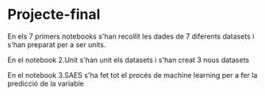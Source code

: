 # Projecte-final

En els 7 primers notebooks s'han recollit les dades de 7 diferents datasets i s'han preparat per a ser units.

En el notebook 2.Unit s'han unit els datasets i s'han creat 3 nous datasets

En el notebook 3.SAES s'ha fet tot el procés de machine learning per a fer la predicció de la variable

